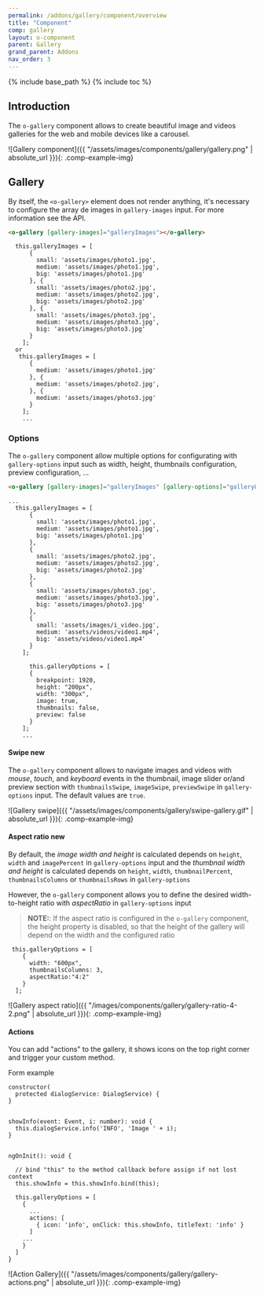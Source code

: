 ```yaml
---
permalink: /addons/gallery/component/overview
title: "Component"
comp: gallery
layout: o-component
parent: Gallery
grand_parent: Addons
nav_order: 3
---
```


{% include base_path %}
{% include toc %}


## Introduction

The `o-gallery` component allows to create beautiful image and videos galleries for the web and mobile devices like a carousel.

![Gallery component]({{ "/assets/images/components/gallery/gallery.png" | absolute_url }}){: .comp-example-img}

## Gallery

By itself, the `<o-gallery>` element does not render anything, it's necessary to configure the array de images in `gallery-images` input. For more information see the API.

```html
<o-gallery [gallery-images]="galleryImages"></o-gallery>
```

```
  this.galleryImages = [
      {
        small: 'assets/images/photo1.jpg',
        medium: 'assets/images/photo1.jpg',
        big: 'assets/images/photo1.jpg'
      }, {
        small: 'assets/images/photo2.jpg',
        medium: 'assets/images/photo2.jpg',
        big: 'assets/images/photo2.jpg'
      }, {
        small: 'assets/images/photo3.jpg',
        medium: 'assets/images/photo3.jpg',
        big: 'assets/images/photo3.jpg'
      }
    ];
  or
   this.galleryImages = [
      {
        medium: 'assets/images/photo1.jpg'
      }, {
        medium: 'assets/images/photo2.jpg',
      }, {
        medium: 'assets/images/photo3.jpg'
      }
    ];
    ...
```
### Options

The `o-gallery` component allow multiple options for configurating with `gallery-options` input such as width, height, thumbnails configuration, preview  configuration, ...

```html
<o-gallery [gallery-images]="galleryImages" [gallery-options]="galleryOptions"></o-gallery>
```

```
...
  this.galleryImages = [
      {
        small: 'assets/images/photo1.jpg',
        medium: 'assets/images/photo1.jpg',
        big: 'assets/images/photo1.jpg'
      },
      {
        small: 'assets/images/photo2.jpg',
        medium: 'assets/images/photo2.jpg',
        big: 'assets/images/photo2.jpg'
      },
      {
        small: 'assets/images/photo3.jpg',
        medium: 'assets/images/photo3.jpg',
        big: 'assets/images/photo3.jpg'
      },
      {
        small: 'assets/images/i_video.jpg',
        medium: 'assets/videos/video1.mp4',
        big: 'assets/videos/video1.mp4'
      }
    ];

      this.galleryOptions = [
      {
        breakpoint: 1920,
        height: "200px",
        width: "300px",
        image: true,
        thumbnails: false,
        preview: false
      }
    ];
    ...
```

#### Swipe <span class='menuitem-badge'>new<span>
The `o-gallery` component allows to navigate images and videos with *mouse*, *touch*, and *keyboard* events in the thumbnail, image slider or/and preview section with `thumbnailsSwipe`, `imageSwipe`, `previewSwipe` in `gallery-options` input. The default values are `true`.

![Gallery swipe]({{ "/assets/images/components/gallery/swipe-gallery.gif" | absolute_url }}){: .comp-example-img}

#### Aspect ratio <span class='menuitem-badge'>new<span>

By default, the *image width and height* is calculated depends on `height`, `width` and `imagePercent` in `gallery-options` input and the *thumbnail width and height* is calculated depends on `height`, `width`, `thumbnailPercent`, `thumbnailsColumns` or `thumbnailsRows` in `gallery-options`

However, the `o-gallery` component allows you to define the desired width-to-height ratio with *aspectRatio* in `gallery-options` input

>**NOTE:**:
If the aspect ratio is configured in the `o-gallery` component, the height property is disabled, so that the height of the gallery will depend on the width and the configured ratio


```
 this.galleryOptions = [
    {
      width: "600px",
      thumbnailsColumns: 3,
      aspectRatio:"4:2"
    }
  ];
```
![Gallery aspect ratio]({{ "/images/components/gallery/gallery-ratio-4-2.png" | absolute_url }}){: .comp-example-img}

#### Actions

You can add "actions" to the gallery, it shows icons on the top right corner and trigger your custom method.

Form example

```
constructor(
  protected dialogService: DialogService) {
}


showInfo(event: Event, i: number): void {
  this.dialogService.info('INFO', 'Image ' + i);
}


ngOnInit(): void {

  // bind "this" to the method callback before assign if not lost context
  this.showInfo = this.showInfo.bind(this);

  this.galleryOptions = [
    {
      ...
      actions: [
        { icon: 'info', onClick: this.showInfo, titleText: 'info' }
      ]
    ...
    }
  ]
}
```

![Action Gallery]({{ "/assets/images/components/gallery/gallery-actions.png" | absolute_url }}){: .comp-example-img}
